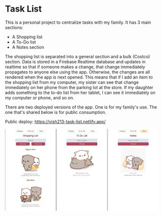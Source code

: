 # Task List

This is a personal project to centralize tasks with my family. It has 3 main sections:

- A Shopping list
- A To-Do list
- A Notes section

The shopping list is separated into a general section and a bulk (Costco) section. Data is stored in a Firebase Realtime database and updates in realtime so that if someone makes a change, that change immediately propagates to anyone else using the app. Otherwise, the changes are all rendered when the app is next opened. This means that if I add an item to the shopping list from my computer, my sister can see that change immediately on her phone from the parking lot at the store. If my daughter adds something to the to-do list from her tablet, I can see it immediately on my computer or phone, and so on.

There are two deployed versions of the app. One is for my family's use. The one that's shared below is for public consumption.

Public deploy: https://vish213-task-list.netlify.app/

![](./img/screenshot.jpg)